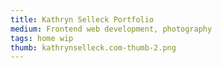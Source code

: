 ```yaml
---
title: Kathryn Selleck Portfolio
medium: Frontend web development, photography
tags: home wip
thumb: kathrynselleck.com-thumb-2.png
---
```

